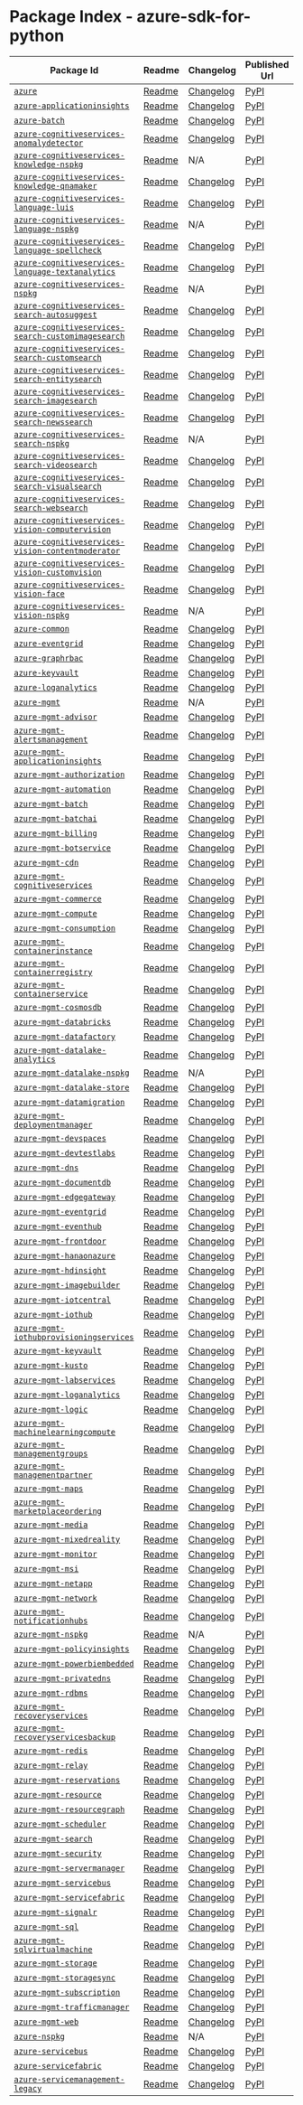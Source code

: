 
# Package Index - azure-sdk-for-python

| Package Id     | Readme    | Changelog                 | Published Url       |
|----------------|-----------|---------------------------|---------------------|
| [`azure`]( azure/setup.py )| [Readme](azure/README.rst) | [Changelog](azure/HISTORY.rst) | [PyPI]( https://pypi.org/project/azure ) |
| [`azure-applicationinsights`]( azure-applicationinsights/setup.py )| [Readme](azure-applicationinsights/README.rst) | [Changelog](azure-applicationinsights/HISTORY.rst) | [PyPI]( https://pypi.org/project/azure-applicationinsights ) |
| [`azure-batch`]( azure-batch/setup.py )| [Readme](azure-batch/README.rst) | [Changelog](azure-batch/HISTORY.rst) | [PyPI]( https://pypi.org/project/azure-batch ) |
| [`azure-cognitiveservices-anomalydetector`]( azure-cognitiveservices-anomalydetector/setup.py )| [Readme](azure-cognitiveservices-anomalydetector/README.rst) | [Changelog](azure-cognitiveservices-anomalydetector/HISTORY.rst) | [PyPI]( https://pypi.org/project/azure-cognitiveservices-anomalydetector ) |
| [`azure-cognitiveservices-knowledge-nspkg`]( azure-cognitiveservices-knowledge-nspkg/setup.py )| [Readme](azure-cognitiveservices-knowledge-nspkg/README.rst) |  N/A  | [PyPI]( https://pypi.org/project/azure-cognitiveservices-knowledge-nspkg ) |
| [`azure-cognitiveservices-knowledge-qnamaker`]( azure-cognitiveservices-knowledge-qnamaker/setup.py )| [Readme](azure-cognitiveservices-knowledge-qnamaker/README.rst) | [Changelog](azure-cognitiveservices-knowledge-qnamaker/HISTORY.rst) | [PyPI]( https://pypi.org/project/azure-cognitiveservices-knowledge-qnamaker ) |
| [`azure-cognitiveservices-language-luis`]( azure-cognitiveservices-language-luis/setup.py )| [Readme](azure-cognitiveservices-language-luis/README.rst) | [Changelog](azure-cognitiveservices-language-luis/HISTORY.rst) | [PyPI]( https://pypi.org/project/azure-cognitiveservices-language-luis ) |
| [`azure-cognitiveservices-language-nspkg`]( azure-cognitiveservices-language-nspkg/setup.py )| [Readme](azure-cognitiveservices-language-nspkg/README.rst) |  N/A  | [PyPI]( https://pypi.org/project/azure-cognitiveservices-language-nspkg ) |
| [`azure-cognitiveservices-language-spellcheck`]( azure-cognitiveservices-language-spellcheck/setup.py )| [Readme](azure-cognitiveservices-language-spellcheck/README.rst) | [Changelog](azure-cognitiveservices-language-spellcheck/HISTORY.rst) | [PyPI]( https://pypi.org/project/azure-cognitiveservices-language-spellcheck ) |
| [`azure-cognitiveservices-language-textanalytics`]( azure-cognitiveservices-language-textanalytics/setup.py )| [Readme](azure-cognitiveservices-language-textanalytics/README.rst) | [Changelog](azure-cognitiveservices-language-textanalytics/HISTORY.rst) | [PyPI]( https://pypi.org/project/azure-cognitiveservices-language-textanalytics ) |
| [`azure-cognitiveservices-nspkg`]( azure-cognitiveservices-nspkg/setup.py )| [Readme](azure-cognitiveservices-nspkg/README.rst) |  N/A  | [PyPI]( https://pypi.org/project/azure-cognitiveservices-nspkg ) |
| [`azure-cognitiveservices-search-autosuggest`]( azure-cognitiveservices-search-autosuggest/setup.py )| [Readme](azure-cognitiveservices-search-autosuggest/README.rst) | [Changelog](azure-cognitiveservices-search-autosuggest/HISTORY.rst) | [PyPI]( https://pypi.org/project/azure-cognitiveservices-search-autosuggest ) |
| [`azure-cognitiveservices-search-customimagesearch`]( azure-cognitiveservices-search-customimagesearch/setup.py )| [Readme](azure-cognitiveservices-search-customimagesearch/README.rst) | [Changelog](azure-cognitiveservices-search-customimagesearch/HISTORY.rst) | [PyPI]( https://pypi.org/project/azure-cognitiveservices-search-customimagesearch ) |
| [`azure-cognitiveservices-search-customsearch`]( azure-cognitiveservices-search-customsearch/setup.py )| [Readme](azure-cognitiveservices-search-customsearch/README.rst) | [Changelog](azure-cognitiveservices-search-customsearch/HISTORY.rst) | [PyPI]( https://pypi.org/project/azure-cognitiveservices-search-customsearch ) |
| [`azure-cognitiveservices-search-entitysearch`]( azure-cognitiveservices-search-entitysearch/setup.py )| [Readme](azure-cognitiveservices-search-entitysearch/README.rst) | [Changelog](azure-cognitiveservices-search-entitysearch/HISTORY.rst) | [PyPI]( https://pypi.org/project/azure-cognitiveservices-search-entitysearch ) |
| [`azure-cognitiveservices-search-imagesearch`]( azure-cognitiveservices-search-imagesearch/setup.py )| [Readme](azure-cognitiveservices-search-imagesearch/README.rst) | [Changelog](azure-cognitiveservices-search-imagesearch/HISTORY.rst) | [PyPI]( https://pypi.org/project/azure-cognitiveservices-search-imagesearch ) |
| [`azure-cognitiveservices-search-newssearch`]( azure-cognitiveservices-search-newssearch/setup.py )| [Readme](azure-cognitiveservices-search-newssearch/README.rst) | [Changelog](azure-cognitiveservices-search-newssearch/HISTORY.rst) | [PyPI]( https://pypi.org/project/azure-cognitiveservices-search-newssearch ) |
| [`azure-cognitiveservices-search-nspkg`]( azure-cognitiveservices-search-nspkg/setup.py )| [Readme](azure-cognitiveservices-search-nspkg/README.rst) |  N/A  | [PyPI]( https://pypi.org/project/azure-cognitiveservices-search-nspkg ) |
| [`azure-cognitiveservices-search-videosearch`]( azure-cognitiveservices-search-videosearch/setup.py )| [Readme](azure-cognitiveservices-search-videosearch/README.rst) | [Changelog](azure-cognitiveservices-search-videosearch/HISTORY.rst) | [PyPI]( https://pypi.org/project/azure-cognitiveservices-search-videosearch ) |
| [`azure-cognitiveservices-search-visualsearch`]( azure-cognitiveservices-search-visualsearch/setup.py )| [Readme](azure-cognitiveservices-search-visualsearch/README.rst) | [Changelog](azure-cognitiveservices-search-visualsearch/HISTORY.rst) | [PyPI]( https://pypi.org/project/azure-cognitiveservices-search-visualsearch ) |
| [`azure-cognitiveservices-search-websearch`]( azure-cognitiveservices-search-websearch/setup.py )| [Readme](azure-cognitiveservices-search-websearch/README.rst) | [Changelog](azure-cognitiveservices-search-websearch/HISTORY.rst) | [PyPI]( https://pypi.org/project/azure-cognitiveservices-search-websearch ) |
| [`azure-cognitiveservices-vision-computervision`]( azure-cognitiveservices-vision-computervision/setup.py )| [Readme](azure-cognitiveservices-vision-computervision/README.rst) | [Changelog](azure-cognitiveservices-vision-computervision/HISTORY.rst) | [PyPI]( https://pypi.org/project/azure-cognitiveservices-vision-computervision ) |
| [`azure-cognitiveservices-vision-contentmoderator`]( azure-cognitiveservices-vision-contentmoderator/setup.py )| [Readme](azure-cognitiveservices-vision-contentmoderator/README.rst) | [Changelog](azure-cognitiveservices-vision-contentmoderator/HISTORY.rst) | [PyPI]( https://pypi.org/project/azure-cognitiveservices-vision-contentmoderator ) |
| [`azure-cognitiveservices-vision-customvision`]( azure-cognitiveservices-vision-customvision/setup.py )| [Readme](azure-cognitiveservices-vision-customvision/README.rst) | [Changelog](azure-cognitiveservices-vision-customvision/HISTORY.rst) | [PyPI]( https://pypi.org/project/azure-cognitiveservices-vision-customvision ) |
| [`azure-cognitiveservices-vision-face`]( azure-cognitiveservices-vision-face/setup.py )| [Readme](azure-cognitiveservices-vision-face/README.rst) | [Changelog](azure-cognitiveservices-vision-face/HISTORY.rst) | [PyPI]( https://pypi.org/project/azure-cognitiveservices-vision-face ) |
| [`azure-cognitiveservices-vision-nspkg`]( azure-cognitiveservices-vision-nspkg/setup.py )| [Readme](azure-cognitiveservices-vision-nspkg/README.rst) |  N/A  | [PyPI]( https://pypi.org/project/azure-cognitiveservices-vision-nspkg ) |
| [`azure-common`]( azure-common/setup.py )| [Readme](azure-common/README.rst) | [Changelog](azure-common/HISTORY.rst) | [PyPI]( https://pypi.org/project/azure-common ) |
| [`azure-eventgrid`]( azure-eventgrid/setup.py )| [Readme](azure-eventgrid/README.rst) | [Changelog](azure-eventgrid/HISTORY.rst) | [PyPI]( https://pypi.org/project/azure-eventgrid ) |
| [`azure-graphrbac`]( azure-graphrbac/setup.py )| [Readme](azure-graphrbac/README.rst) | [Changelog](azure-graphrbac/HISTORY.rst) | [PyPI]( https://pypi.org/project/azure-graphrbac ) |
| [`azure-keyvault`]( azure-keyvault/setup.py )| [Readme](azure-keyvault/README.rst) | [Changelog](azure-keyvault/HISTORY.rst) | [PyPI]( https://pypi.org/project/azure-keyvault ) |
| [`azure-loganalytics`]( azure-loganalytics/setup.py )| [Readme](azure-loganalytics/README.rst) | [Changelog](azure-loganalytics/HISTORY.rst) | [PyPI]( https://pypi.org/project/azure-loganalytics ) |
| [`azure-mgmt`]( azure-mgmt/setup.py )| [Readme](azure-mgmt/README.rst) |  N/A  | [PyPI]( https://pypi.org/project/azure-mgmt ) |
| [`azure-mgmt-advisor`]( azure-mgmt-advisor/setup.py )| [Readme](azure-mgmt-advisor/README.rst) | [Changelog](azure-mgmt-advisor/HISTORY.rst) | [PyPI]( https://pypi.org/project/azure-mgmt-advisor ) |
| [`azure-mgmt-alertsmanagement`]( azure-mgmt-alertsmanagement/setup.py )| [Readme](azure-mgmt-alertsmanagement/README.rst) | [Changelog](azure-mgmt-alertsmanagement/HISTORY.rst) | [PyPI]( https://pypi.org/project/azure-mgmt-alertsmanagement ) |
| [`azure-mgmt-applicationinsights`]( azure-mgmt-applicationinsights/setup.py )| [Readme](azure-mgmt-applicationinsights/README.rst) | [Changelog](azure-mgmt-applicationinsights/HISTORY.rst) | [PyPI]( https://pypi.org/project/azure-mgmt-applicationinsights ) |
| [`azure-mgmt-authorization`]( azure-mgmt-authorization/setup.py )| [Readme](azure-mgmt-authorization/README.rst) | [Changelog](azure-mgmt-authorization/HISTORY.rst) | [PyPI]( https://pypi.org/project/azure-mgmt-authorization ) |
| [`azure-mgmt-automation`]( azure-mgmt-automation/setup.py )| [Readme](azure-mgmt-automation/README.rst) | [Changelog](azure-mgmt-automation/HISTORY.rst) | [PyPI]( https://pypi.org/project/azure-mgmt-automation ) |
| [`azure-mgmt-batch`]( azure-mgmt-batch/setup.py )| [Readme](azure-mgmt-batch/README.rst) | [Changelog](azure-mgmt-batch/HISTORY.rst) | [PyPI]( https://pypi.org/project/azure-mgmt-batch ) |
| [`azure-mgmt-batchai`]( azure-mgmt-batchai/setup.py )| [Readme](azure-mgmt-batchai/README.rst) | [Changelog](azure-mgmt-batchai/HISTORY.rst) | [PyPI]( https://pypi.org/project/azure-mgmt-batchai ) |
| [`azure-mgmt-billing`]( azure-mgmt-billing/setup.py )| [Readme](azure-mgmt-billing/README.rst) | [Changelog](azure-mgmt-billing/HISTORY.rst) | [PyPI]( https://pypi.org/project/azure-mgmt-billing ) |
| [`azure-mgmt-botservice`]( azure-mgmt-botservice/setup.py )| [Readme](azure-mgmt-botservice/README.rst) | [Changelog](azure-mgmt-botservice/HISTORY.rst) | [PyPI]( https://pypi.org/project/azure-mgmt-botservice ) |
| [`azure-mgmt-cdn`]( azure-mgmt-cdn/setup.py )| [Readme](azure-mgmt-cdn/README.rst) | [Changelog](azure-mgmt-cdn/HISTORY.rst) | [PyPI]( https://pypi.org/project/azure-mgmt-cdn ) |
| [`azure-mgmt-cognitiveservices`]( azure-mgmt-cognitiveservices/setup.py )| [Readme](azure-mgmt-cognitiveservices/README.rst) | [Changelog](azure-mgmt-cognitiveservices/HISTORY.rst) | [PyPI]( https://pypi.org/project/azure-mgmt-cognitiveservices ) |
| [`azure-mgmt-commerce`]( azure-mgmt-commerce/setup.py )| [Readme](azure-mgmt-commerce/README.rst) | [Changelog](azure-mgmt-commerce/HISTORY.rst) | [PyPI]( https://pypi.org/project/azure-mgmt-commerce ) |
| [`azure-mgmt-compute`]( azure-mgmt-compute/setup.py )| [Readme](azure-mgmt-compute/README.rst) | [Changelog](azure-mgmt-compute/HISTORY.rst) | [PyPI]( https://pypi.org/project/azure-mgmt-compute ) |
| [`azure-mgmt-consumption`]( azure-mgmt-consumption/setup.py )| [Readme](azure-mgmt-consumption/README.rst) | [Changelog](azure-mgmt-consumption/HISTORY.rst) | [PyPI]( https://pypi.org/project/azure-mgmt-consumption ) |
| [`azure-mgmt-containerinstance`]( azure-mgmt-containerinstance/setup.py )| [Readme](azure-mgmt-containerinstance/README.rst) | [Changelog](azure-mgmt-containerinstance/HISTORY.rst) | [PyPI]( https://pypi.org/project/azure-mgmt-containerinstance ) |
| [`azure-mgmt-containerregistry`]( azure-mgmt-containerregistry/setup.py )| [Readme](azure-mgmt-containerregistry/README.rst) | [Changelog](azure-mgmt-containerregistry/HISTORY.rst) | [PyPI]( https://pypi.org/project/azure-mgmt-containerregistry ) |
| [`azure-mgmt-containerservice`]( azure-mgmt-containerservice/setup.py )| [Readme](azure-mgmt-containerservice/README.rst) | [Changelog](azure-mgmt-containerservice/HISTORY.rst) | [PyPI]( https://pypi.org/project/azure-mgmt-containerservice ) |
| [`azure-mgmt-cosmosdb`]( azure-mgmt-cosmosdb/setup.py )| [Readme](azure-mgmt-cosmosdb/README.rst) | [Changelog](azure-mgmt-cosmosdb/HISTORY.rst) | [PyPI]( https://pypi.org/project/azure-mgmt-cosmosdb ) |
| [`azure-mgmt-databricks`]( azure-mgmt-databricks/setup.py )| [Readme](azure-mgmt-databricks/README.rst) | [Changelog](azure-mgmt-databricks/HISTORY.rst) | [PyPI]( https://pypi.org/project/azure-mgmt-databricks ) |
| [`azure-mgmt-datafactory`]( azure-mgmt-datafactory/setup.py )| [Readme](azure-mgmt-datafactory/README.rst) | [Changelog](azure-mgmt-datafactory/HISTORY.rst) | [PyPI]( https://pypi.org/project/azure-mgmt-datafactory ) |
| [`azure-mgmt-datalake-analytics`]( azure-mgmt-datalake-analytics/setup.py )| [Readme](azure-mgmt-datalake-analytics/README.rst) | [Changelog](azure-mgmt-datalake-analytics/HISTORY.rst) | [PyPI]( https://pypi.org/project/azure-mgmt-datalake-analytics ) |
| [`azure-mgmt-datalake-nspkg`]( azure-mgmt-datalake-nspkg/setup.py )| [Readme](azure-mgmt-datalake-nspkg/README.rst) |  N/A  | [PyPI]( https://pypi.org/project/azure-mgmt-datalake-nspkg ) |
| [`azure-mgmt-datalake-store`]( azure-mgmt-datalake-store/setup.py )| [Readme](azure-mgmt-datalake-store/README.rst) | [Changelog](azure-mgmt-datalake-store/HISTORY.rst) | [PyPI]( https://pypi.org/project/azure-mgmt-datalake-store ) |
| [`azure-mgmt-datamigration`]( azure-mgmt-datamigration/setup.py )| [Readme](azure-mgmt-datamigration/README.rst) | [Changelog](azure-mgmt-datamigration/HISTORY.rst) | [PyPI]( https://pypi.org/project/azure-mgmt-datamigration ) |
| [`azure-mgmt-deploymentmanager`]( azure-mgmt-deploymentmanager/setup.py )| [Readme](azure-mgmt-deploymentmanager/README.rst) | [Changelog](azure-mgmt-deploymentmanager/HISTORY.rst) | [PyPI]( https://pypi.org/project/azure-mgmt-deploymentmanager ) |
| [`azure-mgmt-devspaces`]( azure-mgmt-devspaces/setup.py )| [Readme](azure-mgmt-devspaces/README.rst) | [Changelog](azure-mgmt-devspaces/HISTORY.rst) | [PyPI]( https://pypi.org/project/azure-mgmt-devspaces ) |
| [`azure-mgmt-devtestlabs`]( azure-mgmt-devtestlabs/setup.py )| [Readme](azure-mgmt-devtestlabs/README.rst) | [Changelog](azure-mgmt-devtestlabs/HISTORY.rst) | [PyPI]( https://pypi.org/project/azure-mgmt-devtestlabs ) |
| [`azure-mgmt-dns`]( azure-mgmt-dns/setup.py )| [Readme](azure-mgmt-dns/README.rst) | [Changelog](azure-mgmt-dns/HISTORY.rst) | [PyPI]( https://pypi.org/project/azure-mgmt-dns ) |
| [`azure-mgmt-documentdb`]( azure-mgmt-documentdb/setup.py )| [Readme](azure-mgmt-documentdb/README.rst) | [Changelog](azure-mgmt-documentdb/HISTORY.rst) | [PyPI]( https://pypi.org/project/azure-mgmt-documentdb ) |
| [`azure-mgmt-edgegateway`]( azure-mgmt-edgegateway/setup.py )| [Readme](azure-mgmt-edgegateway/README.rst) | [Changelog](azure-mgmt-edgegateway/HISTORY.rst) | [PyPI]( https://pypi.org/project/azure-mgmt-edgegateway ) |
| [`azure-mgmt-eventgrid`]( azure-mgmt-eventgrid/setup.py )| [Readme](azure-mgmt-eventgrid/README.rst) | [Changelog](azure-mgmt-eventgrid/HISTORY.rst) | [PyPI]( https://pypi.org/project/azure-mgmt-eventgrid ) |
| [`azure-mgmt-eventhub`]( azure-mgmt-eventhub/setup.py )| [Readme](azure-mgmt-eventhub/README.rst) | [Changelog](azure-mgmt-eventhub/HISTORY.rst) | [PyPI]( https://pypi.org/project/azure-mgmt-eventhub ) |
| [`azure-mgmt-frontdoor`]( azure-mgmt-frontdoor/setup.py )| [Readme](azure-mgmt-frontdoor/README.rst) | [Changelog](azure-mgmt-frontdoor/HISTORY.rst) | [PyPI]( https://pypi.org/project/azure-mgmt-frontdoor ) |
| [`azure-mgmt-hanaonazure`]( azure-mgmt-hanaonazure/setup.py )| [Readme](azure-mgmt-hanaonazure/README.rst) | [Changelog](azure-mgmt-hanaonazure/HISTORY.rst) | [PyPI]( https://pypi.org/project/azure-mgmt-hanaonazure ) |
| [`azure-mgmt-hdinsight`]( azure-mgmt-hdinsight/setup.py )| [Readme](azure-mgmt-hdinsight/README.rst) | [Changelog](azure-mgmt-hdinsight/HISTORY.rst) | [PyPI]( https://pypi.org/project/azure-mgmt-hdinsight ) |
| [`azure-mgmt-imagebuilder`]( azure-mgmt-imagebuilder/setup.py )| [Readme](azure-mgmt-imagebuilder/README.rst) | [Changelog](azure-mgmt-imagebuilder/HISTORY.rst) | [PyPI]( https://pypi.org/project/azure-mgmt-imagebuilder ) |
| [`azure-mgmt-iotcentral`]( azure-mgmt-iotcentral/setup.py )| [Readme](azure-mgmt-iotcentral/README.rst) | [Changelog](azure-mgmt-iotcentral/HISTORY.rst) | [PyPI]( https://pypi.org/project/azure-mgmt-iotcentral ) |
| [`azure-mgmt-iothub`]( azure-mgmt-iothub/setup.py )| [Readme](azure-mgmt-iothub/README.rst) | [Changelog](azure-mgmt-iothub/HISTORY.rst) | [PyPI]( https://pypi.org/project/azure-mgmt-iothub ) |
| [`azure-mgmt-iothubprovisioningservices`]( azure-mgmt-iothubprovisioningservices/setup.py )| [Readme](azure-mgmt-iothubprovisioningservices/README.rst) | [Changelog](azure-mgmt-iothubprovisioningservices/HISTORY.rst) | [PyPI]( https://pypi.org/project/azure-mgmt-iothubprovisioningservices ) |
| [`azure-mgmt-keyvault`]( azure-mgmt-keyvault/setup.py )| [Readme](azure-mgmt-keyvault/README.rst) | [Changelog](azure-mgmt-keyvault/HISTORY.rst) | [PyPI]( https://pypi.org/project/azure-mgmt-keyvault ) |
| [`azure-mgmt-kusto`]( azure-mgmt-kusto/setup.py )| [Readme](azure-mgmt-kusto/README.rst) | [Changelog](azure-mgmt-kusto/HISTORY.rst) | [PyPI]( https://pypi.org/project/azure-mgmt-kusto ) |
| [`azure-mgmt-labservices`]( azure-mgmt-labservices/setup.py )| [Readme](azure-mgmt-labservices/README.rst) | [Changelog](azure-mgmt-labservices/HISTORY.rst) | [PyPI]( https://pypi.org/project/azure-mgmt-labservices ) |
| [`azure-mgmt-loganalytics`]( azure-mgmt-loganalytics/setup.py )| [Readme](azure-mgmt-loganalytics/README.rst) | [Changelog](azure-mgmt-loganalytics/HISTORY.rst) | [PyPI]( https://pypi.org/project/azure-mgmt-loganalytics ) |
| [`azure-mgmt-logic`]( azure-mgmt-logic/setup.py )| [Readme](azure-mgmt-logic/README.rst) | [Changelog](azure-mgmt-logic/HISTORY.rst) | [PyPI]( https://pypi.org/project/azure-mgmt-logic ) |
| [`azure-mgmt-machinelearningcompute`]( azure-mgmt-machinelearningcompute/setup.py )| [Readme](azure-mgmt-machinelearningcompute/README.rst) | [Changelog](azure-mgmt-machinelearningcompute/HISTORY.rst) | [PyPI]( https://pypi.org/project/azure-mgmt-machinelearningcompute ) |
| [`azure-mgmt-managementgroups`]( azure-mgmt-managementgroups/setup.py )| [Readme](azure-mgmt-managementgroups/README.rst) | [Changelog](azure-mgmt-managementgroups/HISTORY.rst) | [PyPI]( https://pypi.org/project/azure-mgmt-managementgroups ) |
| [`azure-mgmt-managementpartner`]( azure-mgmt-managementpartner/setup.py )| [Readme](azure-mgmt-managementpartner/README.rst) | [Changelog](azure-mgmt-managementpartner/HISTORY.rst) | [PyPI]( https://pypi.org/project/azure-mgmt-managementpartner ) |
| [`azure-mgmt-maps`]( azure-mgmt-maps/setup.py )| [Readme](azure-mgmt-maps/README.rst) | [Changelog](azure-mgmt-maps/HISTORY.rst) | [PyPI]( https://pypi.org/project/azure-mgmt-maps ) |
| [`azure-mgmt-marketplaceordering`]( azure-mgmt-marketplaceordering/setup.py )| [Readme](azure-mgmt-marketplaceordering/README.rst) | [Changelog](azure-mgmt-marketplaceordering/HISTORY.rst) | [PyPI]( https://pypi.org/project/azure-mgmt-marketplaceordering ) |
| [`azure-mgmt-media`]( azure-mgmt-media/setup.py )| [Readme](azure-mgmt-media/README.rst) | [Changelog](azure-mgmt-media/HISTORY.rst) | [PyPI]( https://pypi.org/project/azure-mgmt-media ) |
| [`azure-mgmt-mixedreality`]( azure-mgmt-mixedreality/setup.py )| [Readme](azure-mgmt-mixedreality/README.rst) | [Changelog](azure-mgmt-mixedreality/HISTORY.rst) | [PyPI]( https://pypi.org/project/azure-mgmt-mixedreality ) |
| [`azure-mgmt-monitor`]( azure-mgmt-monitor/setup.py )| [Readme](azure-mgmt-monitor/README.rst) | [Changelog](azure-mgmt-monitor/HISTORY.rst) | [PyPI]( https://pypi.org/project/azure-mgmt-monitor ) |
| [`azure-mgmt-msi`]( azure-mgmt-msi/setup.py )| [Readme](azure-mgmt-msi/README.rst) | [Changelog](azure-mgmt-msi/HISTORY.rst) | [PyPI]( https://pypi.org/project/azure-mgmt-msi ) |
| [`azure-mgmt-netapp`]( azure-mgmt-netapp/setup.py )| [Readme](azure-mgmt-netapp/README.rst) | [Changelog](azure-mgmt-netapp/HISTORY.rst) | [PyPI]( https://pypi.org/project/azure-mgmt-netapp ) |
| [`azure-mgmt-network`]( azure-mgmt-network/setup.py )| [Readme](azure-mgmt-network/README.rst) | [Changelog](azure-mgmt-network/HISTORY.rst) | [PyPI]( https://pypi.org/project/azure-mgmt-network ) |
| [`azure-mgmt-notificationhubs`]( azure-mgmt-notificationhubs/setup.py )| [Readme](azure-mgmt-notificationhubs/README.rst) | [Changelog](azure-mgmt-notificationhubs/HISTORY.rst) | [PyPI]( https://pypi.org/project/azure-mgmt-notificationhubs ) |
| [`azure-mgmt-nspkg`]( azure-mgmt-nspkg/setup.py )| [Readme](azure-mgmt-nspkg/README.rst) |  N/A  | [PyPI]( https://pypi.org/project/azure-mgmt-nspkg ) |
| [`azure-mgmt-policyinsights`]( azure-mgmt-policyinsights/setup.py )| [Readme](azure-mgmt-policyinsights/README.rst) | [Changelog](azure-mgmt-policyinsights/HISTORY.rst) | [PyPI]( https://pypi.org/project/azure-mgmt-policyinsights ) |
| [`azure-mgmt-powerbiembedded`]( azure-mgmt-powerbiembedded/setup.py )| [Readme](azure-mgmt-powerbiembedded/README.rst) | [Changelog](azure-mgmt-powerbiembedded/HISTORY.rst) | [PyPI]( https://pypi.org/project/azure-mgmt-powerbiembedded ) |
| [`azure-mgmt-privatedns`]( azure-mgmt-privatedns/setup.py )| [Readme](azure-mgmt-privatedns/README.rst) | [Changelog](azure-mgmt-privatedns/HISTORY.rst) | [PyPI]( https://pypi.org/project/azure-mgmt-privatedns ) |
| [`azure-mgmt-rdbms`]( azure-mgmt-rdbms/setup.py )| [Readme](azure-mgmt-rdbms/README.rst) | [Changelog](azure-mgmt-rdbms/HISTORY.rst) | [PyPI]( https://pypi.org/project/azure-mgmt-rdbms ) |
| [`azure-mgmt-recoveryservices`]( azure-mgmt-recoveryservices/setup.py )| [Readme](azure-mgmt-recoveryservices/README.rst) | [Changelog](azure-mgmt-recoveryservices/HISTORY.rst) | [PyPI]( https://pypi.org/project/azure-mgmt-recoveryservices ) |
| [`azure-mgmt-recoveryservicesbackup`]( azure-mgmt-recoveryservicesbackup/setup.py )| [Readme](azure-mgmt-recoveryservicesbackup/README.rst) | [Changelog](azure-mgmt-recoveryservicesbackup/HISTORY.rst) | [PyPI]( https://pypi.org/project/azure-mgmt-recoveryservicesbackup ) |
| [`azure-mgmt-redis`]( azure-mgmt-redis/setup.py )| [Readme](azure-mgmt-redis/README.rst) | [Changelog](azure-mgmt-redis/HISTORY.rst) | [PyPI]( https://pypi.org/project/azure-mgmt-redis ) |
| [`azure-mgmt-relay`]( azure-mgmt-relay/setup.py )| [Readme](azure-mgmt-relay/README.rst) | [Changelog](azure-mgmt-relay/HISTORY.rst) | [PyPI]( https://pypi.org/project/azure-mgmt-relay ) |
| [`azure-mgmt-reservations`]( azure-mgmt-reservations/setup.py )| [Readme](azure-mgmt-reservations/README.rst) | [Changelog](azure-mgmt-reservations/HISTORY.rst) | [PyPI]( https://pypi.org/project/azure-mgmt-reservations ) |
| [`azure-mgmt-resource`]( azure-mgmt-resource/setup.py )| [Readme](azure-mgmt-resource/README.rst) | [Changelog](azure-mgmt-resource/HISTORY.rst) | [PyPI]( https://pypi.org/project/azure-mgmt-resource ) |
| [`azure-mgmt-resourcegraph`]( azure-mgmt-resourcegraph/setup.py )| [Readme](azure-mgmt-resourcegraph/README.rst) | [Changelog](azure-mgmt-resourcegraph/HISTORY.rst) | [PyPI]( https://pypi.org/project/azure-mgmt-resourcegraph ) |
| [`azure-mgmt-scheduler`]( azure-mgmt-scheduler/setup.py )| [Readme](azure-mgmt-scheduler/README.rst) | [Changelog](azure-mgmt-scheduler/HISTORY.rst) | [PyPI]( https://pypi.org/project/azure-mgmt-scheduler ) |
| [`azure-mgmt-search`]( azure-mgmt-search/setup.py )| [Readme](azure-mgmt-search/README.rst) | [Changelog](azure-mgmt-search/HISTORY.rst) | [PyPI]( https://pypi.org/project/azure-mgmt-search ) |
| [`azure-mgmt-security`]( azure-mgmt-security/setup.py )| [Readme](azure-mgmt-security/README.rst) | [Changelog](azure-mgmt-security/HISTORY.rst) | [PyPI]( https://pypi.org/project/azure-mgmt-security ) |
| [`azure-mgmt-servermanager`]( azure-mgmt-servermanager/setup.py )| [Readme](azure-mgmt-servermanager/README.rst) | [Changelog](azure-mgmt-servermanager/HISTORY.rst) | [PyPI]( https://pypi.org/project/azure-mgmt-servermanager ) |
| [`azure-mgmt-servicebus`]( azure-mgmt-servicebus/setup.py )| [Readme](azure-mgmt-servicebus/README.rst) | [Changelog](azure-mgmt-servicebus/HISTORY.rst) | [PyPI]( https://pypi.org/project/azure-mgmt-servicebus ) |
| [`azure-mgmt-servicefabric`]( azure-mgmt-servicefabric/setup.py )| [Readme](azure-mgmt-servicefabric/README.rst) | [Changelog](azure-mgmt-servicefabric/HISTORY.rst) | [PyPI]( https://pypi.org/project/azure-mgmt-servicefabric ) |
| [`azure-mgmt-signalr`]( azure-mgmt-signalr/setup.py )| [Readme](azure-mgmt-signalr/README.rst) | [Changelog](azure-mgmt-signalr/HISTORY.rst) | [PyPI]( https://pypi.org/project/azure-mgmt-signalr ) |
| [`azure-mgmt-sql`]( azure-mgmt-sql/setup.py )| [Readme](azure-mgmt-sql/README.rst) | [Changelog](azure-mgmt-sql/HISTORY.rst) | [PyPI]( https://pypi.org/project/azure-mgmt-sql ) |
| [`azure-mgmt-sqlvirtualmachine`]( azure-mgmt-sqlvirtualmachine/setup.py )| [Readme](azure-mgmt-sqlvirtualmachine/README.rst) | [Changelog](azure-mgmt-sqlvirtualmachine/HISTORY.rst) | [PyPI]( https://pypi.org/project/azure-mgmt-sqlvirtualmachine ) |
| [`azure-mgmt-storage`]( azure-mgmt-storage/setup.py )| [Readme](azure-mgmt-storage/README.rst) | [Changelog](azure-mgmt-storage/HISTORY.rst) | [PyPI]( https://pypi.org/project/azure-mgmt-storage ) |
| [`azure-mgmt-storagesync`]( azure-mgmt-storagesync/setup.py )| [Readme](azure-mgmt-storagesync/README.rst) | [Changelog](azure-mgmt-storagesync/HISTORY.rst) | [PyPI]( https://pypi.org/project/azure-mgmt-storagesync ) |
| [`azure-mgmt-subscription`]( azure-mgmt-subscription/setup.py )| [Readme](azure-mgmt-subscription/README.rst) | [Changelog](azure-mgmt-subscription/HISTORY.rst) | [PyPI]( https://pypi.org/project/azure-mgmt-subscription ) |
| [`azure-mgmt-trafficmanager`]( azure-mgmt-trafficmanager/setup.py )| [Readme](azure-mgmt-trafficmanager/README.rst) | [Changelog](azure-mgmt-trafficmanager/HISTORY.rst) | [PyPI]( https://pypi.org/project/azure-mgmt-trafficmanager ) |
| [`azure-mgmt-web`]( azure-mgmt-web/setup.py )| [Readme](azure-mgmt-web/README.rst) | [Changelog](azure-mgmt-web/HISTORY.rst) | [PyPI]( https://pypi.org/project/azure-mgmt-web ) |
| [`azure-nspkg`]( azure-nspkg/setup.py )| [Readme](azure-nspkg/README.rst) |  N/A  | [PyPI]( https://pypi.org/project/azure-nspkg ) |
| [`azure-servicebus`]( azure-servicebus/setup.py )| [Readme](azure-servicebus/README.rst) | [Changelog](azure-servicebus/HISTORY.rst) | [PyPI]( https://pypi.org/project/azure-servicebus ) |
| [`azure-servicefabric`]( azure-servicefabric/setup.py )| [Readme](azure-servicefabric/README.rst) | [Changelog](azure-servicefabric/HISTORY.rst) | [PyPI]( https://pypi.org/project/azure-servicefabric ) |
| [`azure-servicemanagement-legacy`]( azure-servicemanagement-legacy/setup.py )| [Readme](azure-servicemanagement-legacy/README.rst) | [Changelog](azure-servicemanagement-legacy/HISTORY.rst) | [PyPI]( https://pypi.org/project/azure-servicemanagement-legacy ) |
